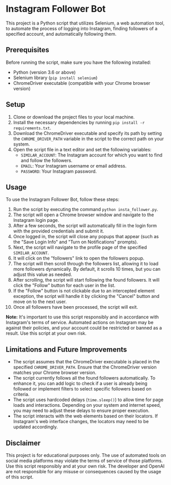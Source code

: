 # Instagram Follower Bot

This project is a Python script that utilizes Selenium, a web automation tool, to automate the process of logging into Instagram, finding followers of a specified account, and automatically following them.

## Prerequisites

Before running the script, make sure you have the following installed:

- Python (version 3.6 or above)
- Selenium library (`pip install selenium`)
- ChromeDriver executable (compatible with your Chrome browser version)

## Setup

1. Clone or download the project files to your local machine.
2. Install the necessary dependencies by running `pip install -r requirements.txt`.
3. Download the ChromeDriver executable and specify its path by setting the `CHROME_DRIVER_PATH` variable in the script to the correct path on your system.
4. Open the script file in a text editor and set the following variables:
   - `SIMILAR_ACCOUNT`: The Instagram account for which you want to find and follow the followers.
   - `EMAIL`: Your Instagram username or email address.
   - `PASSWORD`: Your Instagram password.

## Usage

To use the Instagram Follower Bot, follow these steps:

1. Run the script by executing the command `python insta_follower.py`.
2. The script will open a Chrome browser window and navigate to the Instagram login page.
3. After a few seconds, the script will automatically fill in the login form with the provided credentials and submit it.
4. Once logged in, the script will close any popups that appear (such as the "Save Login Info" and "Turn on Notifications" prompts).
5. Next, the script will navigate to the profile page of the specified `SIMILAR_ACCOUNT`.
6. It will click on the "followers" link to open the followers popup.
7. The script will then scroll through the followers list, allowing it to load more followers dynamically. By default, it scrolls 10 times, but you can adjust this value as needed.
8. After scrolling, the script will start following the found followers. It will click the "Follow" button for each user in the list.
9. If the "Follow" button is not clickable due to an intercepted element exception, the script will handle it by clicking the "Cancel" button and move on to the next user.
10. Once all followers have been processed, the script will exit.

**Note:** It's important to use this script responsibly and in accordance with Instagram's terms of service. Automated actions on Instagram may be against their policies, and your account could be restricted or banned as a result. Use this script at your own risk.

## Limitations and Future Improvements

- The script assumes that the ChromeDriver executable is placed in the specified `CHROME_DRIVER_PATH`. Ensure that the ChromeDriver version matches your Chrome browser version.
- The script currently follows all the found followers automatically. To enhance it, you can add logic to check if a user is already being followed or implement filters to select specific followers based on criteria.
- The script uses hardcoded delays (`time.sleep()`) to allow time for page loads and interactions. Depending on your system and internet speed, you may need to adjust these delays to ensure proper execution.
- The script interacts with the web elements based on their locators. If Instagram's web interface changes, the locators may need to be updated accordingly.

## Disclaimer

This project is for educational purposes only. The use of automated tools on social media platforms may violate the terms of service of those platforms. Use this script responsibly and at your own risk. The developer and OpenAI are not responsible for any misuse or consequences caused by the usage of this script.
